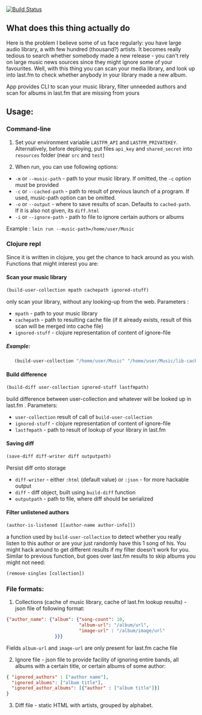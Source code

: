 [![Build Status](https://travis-ci.org/dasdy/mups.svg?branch=master)](https://travis-ci.org/dasdy/mups)

## What does this thing actually do

Here is the problem I believe some of us face regularly: you have large audio library, a with few hundred (thousand?) artists. It becomes really tedious to search whether somebody made a new release - you can't rely on large music news sources since they might ignore some of your favourites. Well, with this thing you can scan your media library, and look up into last.fm to check whether anybody in your library made a new album.

App provides CLI to scan your music library, filter unneeded authors and scan for albums in last.fm that are missing from yours

## Usage:
### Command-line
1. Set your environment variable `LASTFM_API` and `LASTFM_PRIVATEKEY`.
Alternatively, before deploying, put files `api_key` and `shared_secret` into `resources` folder (near `src` and `test`)

2. When run, you can use following options:
  * `-m` or `--music-path` - path to your music library. If omitted, the `-c` option must be provided
  * `-c` or `--cached-path` - path to result of previous launch of a program. If used, music-path option can be omitted.
  * `-o` or `--output` - where to save results of scan. Defaults to `cached-path`. If it is also not given, its `diff.html`
  * `-i` or `--ignore-path` - path to file to ignore certain authors or albums

Example : `lein run --music-path=/home/user/Music`


### Clojure repl
Since it is written in clojure, you get the chance to hack around as you wish. Functions that might interest you are:

#### Scan your music library
```clojure
(build-user-collection mpath cachepath ignored-stuff)
```
only scan your library, without any looking-up from the web. Parameters :
  * `mpath` - path to your music library
  * `cachepath` - path to resulting cache file (if it already exists, result of this scan will be merged into cache file)
  * `ignored-stuff` - clojure representation of content of ignore-file

##### Example:
```clojure
   (build-user-collection "/home/user/Music" "/home/user/Music/lib-cache.json" nil)
```

#### Build difference
```clojure
(build-diff user-collection ignored-stuff lastfmpath)
```
build difference between user-collection and whatever will be looked up in last.fm . Parameters:
   * `user-collection` result of call of `build-user-collection`
   * `ignored-stuff` - clojure representation of content of ignore-file
   * `lastfmpath` - path to result of lookup of your library in last.fm

#### Saving diff

```clojure
(save-diff diff-writer diff outputpath)
```

Persist diff onto storage

   * `diff-writer` - either `:html` (default value) or `:json` - for more hackable output
   * `diff` - diff object, built using `build-diff` function
   * `outputpath` - path to file, where diff should be serialized

#### Filter unlistened authors
```clojure
(author-is-listened [[author-name author-info]])
```
a function used by `build-user-collection` to detect whether you really listen to this author or are your just randomly have this 1 song of his. You might hack around to get different results if my filter doesn't work for you. Similar to previous function, but goes over last.fm results to skip albums you might not need:

```clojure
(remove-singles [collection])
```



### File formats:
1. Collections (cache of music library, cache of last.fm lookup results) - json file of following format:
```JSON
{"author_name": {"album": {"song-count": 10,
                           "album-url": "/album/url",
                           "image-url" : "/album/image/url"
                  }}}
```

Fields `album-url` and `image-url` are only present for last.fm cache file

2. Ignore file - json file to provide facility of ignoring entire bands, all albums with a certain title, or certain albums of some author:
  ```JSON
  { "ignored_authors" : ["author name"],
    "ignored_albums": ["album title"],
    "ignored_author_albums": [{"author" : ["album title"]}]
  }
  ```


3. Diff file - static HTML with artists, grouped by alphabet.
